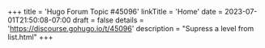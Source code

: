 +++
title = 'Hugo Forum Topic #45096'
linkTitle = 'Home'
date = 2023-07-01T21:50:08-07:00
draft = false
details = 'https://discourse.gohugo.io/t/45096'
description = "Supress a level from list.html"
+++
